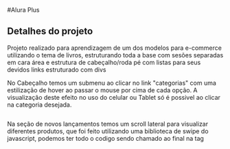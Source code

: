 #Alura Plus

## Detalhes do projeto

Projeto realizado para aprendizagem de um dos modelos para e-commerce utilizando o tema de livros, estruturando toda a base com sesões separadas em cara área e estrutura de cabeçalho/roda pé com listas para seus devidos links estruturado com divs

No Cabeçalho temos um submenu ao clicar no link "categorias" com uma estilização de hover ao passar o mouse por cima de cada opção.
A visualização deste efeito no uso do celular ou Tablet só é possivel ao clicar na categoria desejada.

<div aligner="center">
<img src="">
</div>

<div aligner="center">
  <p>Na seção de novos lançamentos temos um scroll lateral para visualizar diferentes produtos, que foi feito utilizando uma biblioteca de swipe do javascript, podemos ter todo o codigo sendo chamado ao final na tag <script>
 
<div alingner="center">
<img src="">
</div>

<p>Todo o projeto foi realizado com HTML, CSS e JavaScript, realizando assim todas as opções de scroll da tela lateral e responsividade, dando ao usuário mais opções de navegações como, celular, tablet, tv ou pc com diferentes tamanhos de tela.
<p>Na barra de pesquisa feita com input type="search" foi estilizado para que tenha uma imagem pequena para ilustrar o que buscar em cada uma, toda essa estilização foi feita pelo css dando uma referência visual melhor ao usuário como mostrado abaixo.

<div alingner="center">
<img src="">
</div>

<p>Sua semantica esta estruturada seguindo as classes do HTML.

<p>O css foi todo separado por seções na pasta Style para semantica e manter um cógigo mais limpo e reduzido, fando assim ficar amis facil de encontrar onde alterar caso necessário.
<p>O rodapé foi todo alinhadao utilizando  display: flex; e justify-content: space-around; para mante-lo separado em colunas de forma que formace uma tabela invisivel para o designer da página.</div>

<div alingner="center">
<img src="">
</div>

<div aligner="center">
<p> no CSS também foi utilizado o recurso de reset para poder configura-lo do zero e facilitar na elaboração da estrutura corretamente como desejado.
  <p> Todo o cógido como dito anteriormente é responsivo utilizando o @media screen.
    <p> O código foi iniciado utilizando a visualização mobile na referência do Iphone X e redimencionado para telas maiores com 1024px e 1728px.
<p>Sua primeira ateração seria em janelas com (max-width: 1200px) seguido de outra apresentação caso a janela seja menor com (max-width: 960px)
  <img scr="">
</div>
